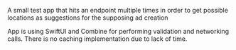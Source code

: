 A small test app that hits an endpoint multiple times in order to get possible locations as suggestions for the supposing ad creation

App is using SwiftUI and Combine for performing validation and networking calls.
There is no caching implementation due to lack of time.
